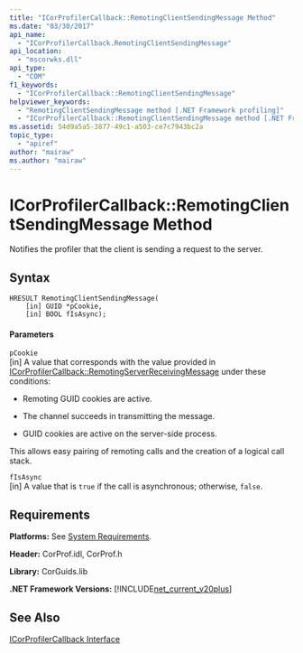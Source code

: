 ```yaml
---
title: "ICorProfilerCallback::RemotingClientSendingMessage Method"
ms.date: "03/30/2017"
api_name: 
  - "ICorProfilerCallback.RemotingClientSendingMessage"
api_location: 
  - "mscorwks.dll"
api_type: 
  - "COM"
f1_keywords: 
  - "ICorProfilerCallback::RemotingClientSendingMessage"
helpviewer_keywords: 
  - "RemotingClientSendingMessage method [.NET Framework profiling]"
  - "ICorProfilerCallback::RemotingClientSendingMessage method [.NET Framework profiling]"
ms.assetid: 54d9a5a5-3877-49c1-a503-ce7c7943bc2a
topic_type: 
  - "apiref"
author: "mairaw"
ms.author: "mairaw"
---
```

# ICorProfilerCallback::RemotingClientSendingMessage Method
Notifies the profiler that the client is sending a request to the server.  
  
## Syntax  
  
```  
HRESULT RemotingClientSendingMessage(  
    [in] GUID *pCookie,  
    [in] BOOL fIsAsync);  
```  
  
#### Parameters  
 `pCookie`  
 [in] A value that corresponds with the value provided in [ICorProfilerCallback::RemotingServerReceivingMessage](../../../../docs/framework/unmanaged-api/profiling/icorprofilercallback-remotingserverreceivingmessage-method.md) under these conditions:  
  
-   Remoting GUID cookies are active.  
  
-   The channel succeeds in transmitting the message.  
  
-   GUID cookies are active on the server-side process.  
  
 This allows easy pairing of remoting calls and the creation of a logical call stack.  
  
 `fIsAsync`  
 [in] A value that is `true` if the call is asynchronous; otherwise, `false`.  
  
## Requirements  
 **Platforms:** See [System Requirements](../../../../docs/framework/get-started/system-requirements.md).  
  
 **Header:** CorProf.idl, CorProf.h  
  
 **Library:** CorGuids.lib  
  
 **.NET Framework Versions:** [!INCLUDE[net_current_v20plus](../../../../includes/net-current-v20plus-md.md)]  
  
## See Also  
 [ICorProfilerCallback Interface](../../../../docs/framework/unmanaged-api/profiling/icorprofilercallback-interface.md)
